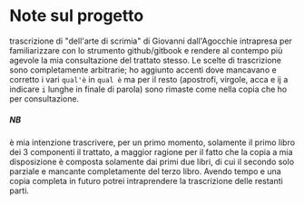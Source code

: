 # Note sul progetto

trascrizione di "dell'arte di scrimia" di Giovanni dall'Agocchie intrapresa per familiarizzare con lo strumento github/gitbook e rendere al contempo più agevole la mia consultazione del trattato stesso. 
Le scelte di trascrizione sono completamente arbitrarie; ho aggiunto accenti dove mancavano e corretto i vari `qual'è` in `qual è` ma per il resto \(apostrofi, virgole, acca e ij a indicare `i` lunghe in finale di parola\) sono rimaste come nella copia che ho per consultazione. 

##### **NB** 
è mia intenzione trascrivere, per un primo momento, solamente il primo libro dei 3 componenti il trattato, a maggior ragione per il fatto che la copia a mia disposizione è composta solamente dai primi due libri, di cui il secondo solo parziale e mancante completamente del terzo libro. Avendo tempo e una copia completa in futuro potrei intraprendere la trascrizione delle restanti parti.

